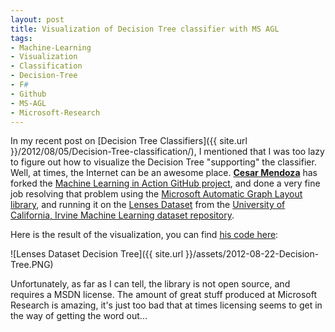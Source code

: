 ```yaml
---
layout: post
title: Visualization of Decision Tree classifier with MS AGL
tags:
- Machine-Learning
- Visualization
- Classification
- Decision-Tree
- F#
- Github
- MS-AGL
- Microsoft-Research
---
```


In my recent post on [Decision Tree Classifiers]({{ site.url }}/2012/08/05/Decision-Tree-classification/), I mentioned that I was too lazy to figure out how to visualize the Decision Tree "supporting" the classifier. Well, at times, the Internet can be an awesome place. [**Cesar Mendoza**](https://twitter.com/paks) has forked the [Machine Learning in Action GitHub project](https://github.com/mathias-brandewinder/Machine-Learning-In-Action), and done a very fine job resolving that problem using the [Microsoft Automatic Graph Layout library](http://research.microsoft.com/en-us/projects/msagl/), and running it on the [Lenses Dataset](http://archive.ics.uci.edu/ml/datasets/Lenses) from the [University of California, Irvine Machine Learning dataset repository](http://archive.ics.uci.edu/ml/).

Here is the result of the visualization, you can find [his code here](https://github.com/paks/Machine-Learning-In-Action):
 
![Lenses Dataset Decision Tree]({{ site.url }}/assets/2012-08-22-Decision-Tree.PNG)

Unfortunately, as far as I can tell, the library is not open source, and requires a MSDN license. The amount of great stuff produced at Microsoft Research is amazing, it's just too bad that at times licensing seems to get in the way of getting the word out...
